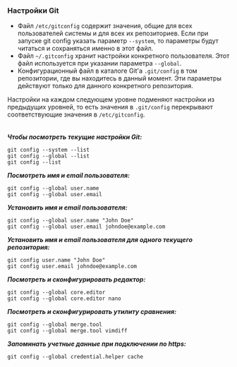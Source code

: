 ### Настройки Git

- Файл `/etc/gitconfig` содержит значения, общие для всех пользователей системы и для всех их репозиториев. Если при запуске git config указать параметр `--system`, то параметры будут читаться и сохраняться именно в этот файл.
- Файл `~/.gitconfig` хранит настройки конкретного пользователя. Этот файл используется при указании параметра `--global`.
- Конфигурационный файл в каталоге Git'а `.git/config` в том репозитории, где вы находитесь в данный момент. Эти параметры действуют только для данного конкретного репозитория. 

Настройки на каждом следующем уровне подменяют настройки из предыдущих уровней, то есть значения в `.git/config` перекрывают соответствующие значения в `/etc/gitconfig`.
<br><br><br>
***Чтобы посмотреть текущие настройки Git:***
```
git config --system --list
git config --global --list
git config --list
```
***Посмотреть имя и email пользователя:***
```
git config --global user.name
git config --global user.email
```
***Установить имя и email пользователя:***
```
git config --global user.name "John Doe"
git config --global user.email johndoe@example.com
```
***Установить имя и email пользователя для одного текущего репозитория:***
```
git config user.name "John Doe"
git config user.email johndoe@example.com
```
***Посмотреть и сконфигурировать редактор:***
```
git config --global core.editor
git config --global core.editor nano
```
***Посмотреть и сконфигурировать утилиту сравнения:***
```
git config --global merge.tool
git config --global merge.tool vimdiff
```
***Запоминать учетные данные при подключении по https:***
```
git config --global credential.helper cache
```
